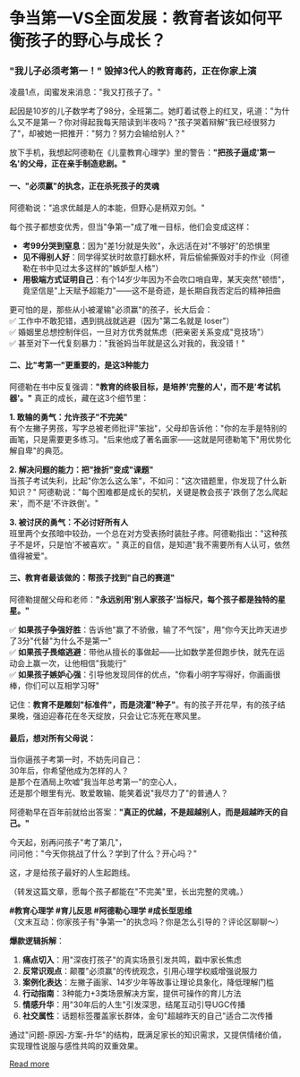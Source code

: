 # 争当第一VS全面发展：教育者该如何平衡孩子的野心与成长？

### **"我儿子必须考第一！" 毁掉3代人的教育毒药，正在你家上演**  

凌晨1点，闺蜜发来消息："我又打孩子了。"  

起因是10岁的儿子数学考了98分，全班第二。她盯着试卷上的红叉，吼道："为什么又不是第一？你对得起我每天陪读到半夜吗？"孩子哭着辩解"我已经很努力了"，却被她一把推开："努力？努力会输给别人？"  

放下手机，我想起阿德勒在《儿童教育心理学》里的警告：**"把孩子逼成'第一名'的父母，正在亲手制造悲剧。"**  


#### **一、"必须赢"的执念，正在杀死孩子的灵魂**  
阿德勒说："追求优越是人的本能，但野心是柄双刃剑。"  

每个孩子都想变优秀，但当"争第一"成了唯一目标，他们会变成这样：  
- **考99分哭到窒息**：因为"差1分就是失败"，永远活在对"不够好"的恐惧里  
- **见不得别人好**：同学得奖状时故意打翻水杯，背后偷偷撕毁对手的作业（阿德勒在书中见过太多这样的"嫉妒型人格"）  
- **用极端方式证明自己**：有个14岁少年因为不会吹口哨自卑，某天突然"顿悟"，竟坚信是"上天赋予超能力"——这不是奇迹，是长期自我否定后的精神扭曲  

更可怕的是，那些从小被灌输"必须赢"的孩子，长大后会：  
✅ 工作中不敢犯错，遇到挑战就逃避（因为"第二名就是 loser"）  
✅ 婚姻里总想控制伴侣，一旦对方优秀就焦虑（把亲密关系变成"竞技场"）  
✅ 甚至对下一代复刻暴力："我爸妈当年就是这么对我的，我没错！"  


#### **二、比"考第一"更重要的，是这3种能力**  
阿德勒在书中反复强调：**"教育的终极目标，是培养'完整的人'，而不是'考试机器'。"** 真正的成长，藏在这3个细节里：  

**1. 敢输的勇气：允许孩子"不完美"**  
有个左撇子男孩，写字总被老师批评"笨拙"，父母却告诉他："你的左手是特别的画笔，只是需要更多练习。"后来他成了著名画家——这就是阿德勒笔下"用优势化解自卑"的典范。  

**2. 解决问题的能力：把"挫折"变成"课题"**  
当孩子考试失利，比起"你怎么这么笨"，不如问："这次错题里，你发现了什么新知识？" 阿德勒说："每个困难都是成长的契机，关键是教会孩子'跌倒了怎么爬起来'，而不是'不许跌倒'。"  

**3. 被讨厌的勇气：不必讨好所有人**  
班里两个女孩暗中较劲，一个总在对方受表扬时装肚子疼。阿德勒指出："这种孩子不是坏，只是怕'不被喜欢'。" 真正的自信，是知道"我不需要所有人认可，依然值得被爱"。  


#### **三、教育者最该做的：帮孩子找到"自己的赛道"**  
阿德勒提醒父母和老师：**"永远别用'别人家孩子'当标尺，每个孩子都是独特的星星。"**  

✅ **如果孩子争强好胜**：告诉他"赢了不骄傲，输了不气馁"，用"你今天比昨天进步了3分"代替"为什么不是第一"  
✅ **如果孩子畏缩逃避**：带他从擅长的事做起——比如数学差但跑步快，就先在运动会上赢一次，让他相信"我能行"  
✅ **如果孩子嫉妒心强**：引导他发现同伴的优点，"你看小明字写得好，你画画很棒，你们可以互相学习呀"  

记住：**教育不是雕刻"标准件"，而是浇灌"种子"**。有的孩子开花早，有的孩子结果晚，强迫迎春花在冬天绽放，只会让它冻死在寒风里。  


#### **最后，想对所有父母说：**  
当你逼孩子考第一时，不妨先问自己：  
30年后，你希望他成为怎样的人？  
是那个在酒局上吹嘘"我当年总考第一"的空心人，  
还是那个眼里有光、敢爱敢输、能笑着说"我尽力了"的普通人？  

阿德勒早在百年前就给出答案：**"真正的优越，不是超越别人，而是超越昨天的自己。"**  

今天起，别再问孩子"考了第几"，  
问问他："今天你挑战了什么？学到了什么？开心吗？"  

这，才是给孩子最好的人生起跑线。  

（转发这篇文章，愿每个孩子都能在"不完美"里，长出完整的灵魂。）  


**#教育心理学 #育儿反思 #阿德勒心理学 #成长型思维**  
（文末互动：你家孩子有"争第一"的执念吗？你是怎么引导的？评论区聊聊～）  

  
**爆款逻辑拆解**：  
1. **痛点切入**：用"深夜打孩子"的真实场景引发共鸣，戳中家长焦虑  
2. **反常识观点**：颠覆"必须赢"的传统观念，引用心理学权威增强说服力  
3. **案例化表达**：左撇子画家、14岁少年等故事让理论具象化，降低理解门槛  
4. **行动指南**：3种能力+3类场景解决方案，提供可操作的育儿方法  
5. **情感升华**：用"30年后的人生"引发深思，结尾互动引导UGC传播  
6. **社交属性**：话题标签覆盖家长群体，金句"超越昨天的自己"适合二次传播  

通过"问题-原因-方案-升华"的结构，既满足家长的知识需求，又提供情绪价值，实现理性说服与感性共鸣的双重效果。

[Read more](https://www.diancang.xyz/waiguomingzhu/17921/335654.html)
